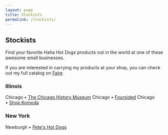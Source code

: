 ```yaml
---
layout: page
title: Stockists
permalink: /stockists/
---
```


## Stockists
Find your favorite Haha Hot Dogs products out in the world at one of these awesome small businesses.

If you are interested in carrying my products at your shop, you can check out my full catalog on [Faire](https://www.faire.com/hahahotdogs)

### Illinois
Chicago • [The Chicago History Museum](https://home.chicagohistory.org/)
Chicago • [Foursided](https://www.foursided.com)
Chicago • [Shop Komoda](https://www.shopkomoda.com/)

### New York
Newburgh • [Pete's Hot Dogs](https://www.peteshotdogs.net)

<!-- ![Mark and Jasna in a Postikard](/assets/images/about/postikard-manual-2.png){:class="img-large"} -->
